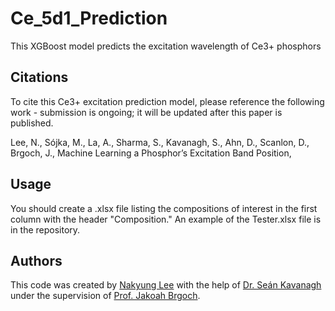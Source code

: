 # Ce_5d1_Prediction
This XGBoost model predicts the excitation wavelength of Ce3+ phosphors

## Citations
To cite this Ce3+ excitation prediction model, please reference the following work - submission is ongoing; it will be updated after this paper is published.

Lee, N., Sójka, M., La, A., Sharma, S., Kavanagh, S., Ahn, D., Scanlon, D., Brgoch, J., Machine Learning a Phosphor’s Excitation Band Position,

## Usage
You should create a .xlsx file listing the compositions of interest in the first column with the header "Composition." An example of the Tester.xlsx file is in the repository.

## Authors
This code was created by [Nakyung Lee](https://github.com/NL0119) with the help of [Dr. Seán Kavanagh](https://seankavanagh.com/) under the supervision of [Prof. Jakoah Brgoch](https://www.brgochchemistry.com/).
